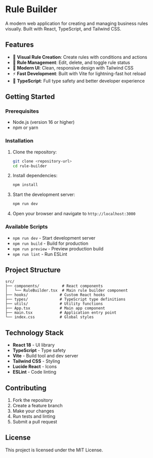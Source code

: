 # Rule Builder

A modern web application for creating and managing business rules visually. Built with React, TypeScript, and Tailwind CSS.

## Features

- 🎯 **Visual Rule Creation**: Create rules with conditions and actions
- 📝 **Rule Management**: Edit, delete, and toggle rule status
- 🎨 **Modern UI**: Clean, responsive design with Tailwind CSS
- ⚡ **Fast Development**: Built with Vite for lightning-fast hot reload
- 🔧 **TypeScript**: Full type safety and better developer experience

## Getting Started

### Prerequisites

- Node.js (version 16 or higher)
- npm or yarn

### Installation

1. Clone the repository:
   ```bash
   git clone <repository-url>
   cd rule-builder
   ```

2. Install dependencies:
   ```bash
   npm install
   ```

3. Start the development server:
   ```bash
   npm run dev
   ```

4. Open your browser and navigate to `http://localhost:3000`

### Available Scripts

- `npm run dev` - Start development server
- `npm run build` - Build for production
- `npm run preview` - Preview production build
- `npm run lint` - Run ESLint

## Project Structure

```
src/
├── components/          # React components
│   └── RuleBuilder.tsx  # Main rule builder component
├── hooks/              # Custom React hooks
├── types/              # TypeScript type definitions
├── utils/              # Utility functions
├── App.tsx             # Main app component
├── main.tsx            # Application entry point
└── index.css           # Global styles
```

## Technology Stack

- **React 18** - UI library
- **TypeScript** - Type safety
- **Vite** - Build tool and dev server
- **Tailwind CSS** - Styling
- **Lucide React** - Icons
- **ESLint** - Code linting

## Contributing

1. Fork the repository
2. Create a feature branch
3. Make your changes
4. Run tests and linting
5. Submit a pull request

## License

This project is licensed under the MIT License.
